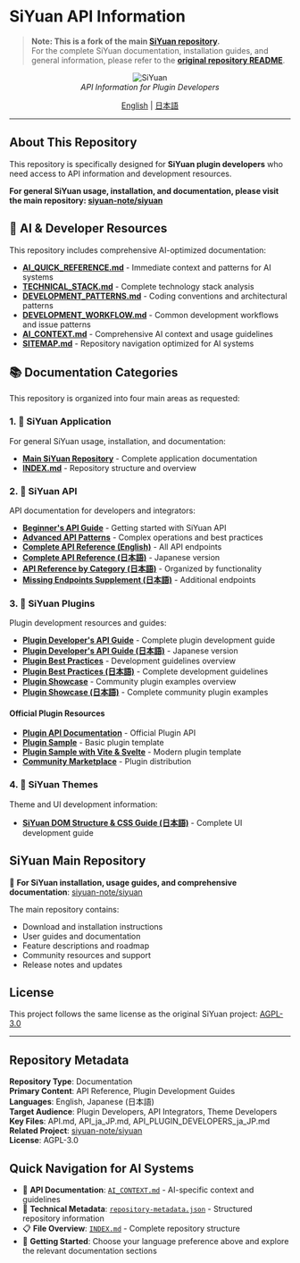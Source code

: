 # SiYuan API Information

> **Note: This is a fork of the main [SiYuan repository](https://github.com/siyuan-note/siyuan).**  
> For the complete SiYuan documentation, installation guides, and general information, please refer to the **[original repository README](https://github.com/siyuan-note/siyuan/blob/master/README.md)**.

<p align="center">
<img alt="SiYuan" src="https://b3log.org/images/brand/siyuan-128.png">
<br>
<em>API Information for Plugin Developers</em>
</p>

<p align="center">
<a href="README.md">English</a> | <a href="README_ja_JP.md">日本語</a>
</p>

---

## About This Repository

This repository is specifically designed for **SiYuan plugin developers** who need access to API information and development resources.

**For general SiYuan usage, installation, and documentation, please visit the main repository: [siyuan-note/siyuan](https://github.com/siyuan-note/siyuan)**

## 🤖 AI & Developer Resources

This repository includes comprehensive AI-optimized documentation:

- **[AI_QUICK_REFERENCE.md](AI_QUICK_REFERENCE.md)** - Immediate context and patterns for AI systems
- **[TECHNICAL_STACK.md](TECHNICAL_STACK.md)** - Complete technology stack analysis
- **[DEVELOPMENT_PATTERNS.md](DEVELOPMENT_PATTERNS.md)** - Coding conventions and architectural patterns
- **[DEVELOPMENT_WORKFLOW.md](DEVELOPMENT_WORKFLOW.md)** - Common development workflows and issue patterns
- **[AI_CONTEXT.md](AI_CONTEXT.md)** - Comprehensive AI context and usage guidelines
- **[SITEMAP.md](SITEMAP.md)** - Repository navigation optimized for AI systems

## 📚 Documentation Categories

This repository is organized into four main areas as requested:

### 1. 🚀 SiYuan Application
For general SiYuan usage, installation, and documentation:
- **[Main SiYuan Repository](https://github.com/siyuan-note/siyuan)** - Complete application documentation
- **[INDEX.md](./INDEX.md)** - Repository structure and overview

### 2. 🔧 SiYuan API
API documentation for developers and integrators:
- **[Beginner's API Guide](API_BEGINNERS.md)** - Getting started with SiYuan API
- **[Advanced API Patterns](API_ADVANCED_PATTERNS.md)** - Complex operations and best practices
- **[Complete API Reference (English)](API.md)** - All API endpoints
- **[Complete API Reference (日本語)](API_ja_JP.md)** - Japanese version
- **[API Reference by Category (日本語)](API_REFERENCE_BY_CATEGORY_ja_JP.md)** - Organized by functionality
- **[Missing Endpoints Supplement (日本語)](API_MISSING_ENDPOINTS_ja_JP.md)** - Additional endpoints

### 3. 🔌 SiYuan Plugins
Plugin development resources and guides:
- **[Plugin Developer's API Guide](API_PLUGIN_DEVELOPERS.md)** - Complete plugin development guide
- **[Plugin Developer's API Guide (日本語)](API_PLUGIN_DEVELOPERS_ja_JP.md)** - Japanese version
- **[Plugin Best Practices](PLUGIN_BEST_PRACTICES.md)** - Development guidelines overview
- **[Plugin Best Practices (日本語)](PLUGIN_BEST_PRACTICES_ja_JP.md)** - Complete development guidelines
- **[Plugin Showcase](PLUGIN_SHOWCASE.md)** - Community plugin examples overview  
- **[Plugin Showcase (日本語)](PLUGIN_SHOWCASE_ja_JP.md)** - Complete community plugin examples

#### Official Plugin Resources
* **[Plugin API Documentation](https://github.com/siyuan-note/petal)** - Official Plugin API
* **[Plugin Sample](https://github.com/siyuan-note/plugin-sample)** - Basic plugin template
* **[Plugin Sample with Vite & Svelte](https://github.com/siyuan-note/plugin-sample-vite-svelte)** - Modern plugin template
* **[Community Marketplace](https://github.com/siyuan-note/bazaar)** - Plugin distribution

### 4. 🎨 SiYuan Themes
Theme and UI development information:
- **[SiYuan DOM Structure & CSS Guide (日本語)](SIYUAN_DOM_CSS_GUIDE_ja_JP.md)** - Complete UI development guide

## SiYuan Main Repository

🔗 **For SiYuan installation, usage guides, and comprehensive documentation**: [siyuan-note/siyuan](https://github.com/siyuan-note/siyuan)

The main repository contains:
- Download and installation instructions
- User guides and documentation  
- Feature descriptions and roadmap
- Community resources and support
- Release notes and updates

## License

This project follows the same license as the original SiYuan project: [AGPL-3.0](LICENSE)

---

## Repository Metadata

<!-- AI Parsing Metadata -->
**Repository Type**: Documentation  
**Primary Content**: API Reference, Plugin Development Guides  
**Languages**: English, Japanese (日本語)  
**Target Audience**: Plugin Developers, API Integrators, Theme Developers  
**Key Files**: API.md, API_ja_JP.md, API_PLUGIN_DEVELOPERS_ja_JP.md  
**Related Project**: [siyuan-note/siyuan](https://github.com/siyuan-note/siyuan)  
**License**: AGPL-3.0

## Quick Navigation for AI Systems

- 📖 **API Documentation**: [`AI_CONTEXT.md`](./AI_CONTEXT.md) - AI-specific context and guidelines
- 🔧 **Technical Metadata**: [`repository-metadata.json`](./repository-metadata.json) - Structured repository information
- 📋 **File Overview**: [`INDEX.md`](./INDEX.md) - Complete repository structure
- 🚀 **Getting Started**: Choose your language preference above and explore the relevant documentation sections
